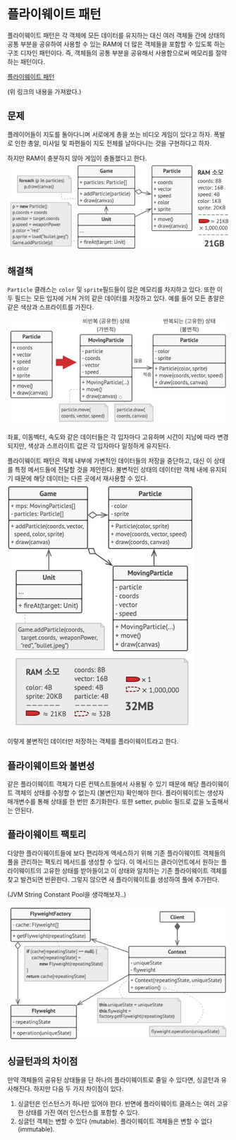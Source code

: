 # 플라이웨이트 패턴

플라이웨이트 패턴은 각 객체에 모든 데이터를 유지하는 대신 여러 객체들 간에 상태의 공통 부분을 공유하여 
사용할 수 있는 RAM에 더 많은 객체들을 포함할 수 있도록 하는 구조 디자인 패턴이다. 즉, 객체들의 공통 부분을
공유해서 사용함으로써 메모리를 절약하는 패턴이다.

[플라이웨이트 패턴](https://refactoring.guru/ko/design-patterns/flyweight)

(위 링크의 내용을 가져왔다.)

## 문제

플레이어들이 지도를 돌아다니며 서로에게 총을 쏘는 비디오 게임이 있다고 하자.
폭발로 인한 총알, 미사일 및 파편들이 지도 전체를 날아다니는 것을 구현하다고 하자.

하지만 RAM이 충분하지 않아 게임이 충돌했다고 한다.
![img_1.png](img/flyweight/img_1.png)

## 해결책
`Particle` 클래스는 `color` 및 `sprite`필드들이 많은 메모리를 차지하고 있다.
또한 이 두 필드는 모든 입자에 거쳐 거의 같은 데이터를 저장하고 있다. 
예를 들어 모든 총알은 같은 색상과 스프라이트를 가진다.

![img_2.png](img/flyweight/img_2.png)

좌표, 이동벡터, 속도와 같은 데이터들은 각 입자마다 고유하며 시간이 지남에 따라 변경되지만, 
색상과 스프라이트 값은 각 입자마다 일정하게 유지된다.

플라이웨이트 패턴은 객체 내부에 가변적인 데이터들의 저장을 중단하고, 대신 이 상태를 특정 메서드들에
전달할 것을 제안한다. 불변적인 상태의 데이터만 객체 내에 유지되기 때문에 해당 데이터는 다른 곳에서 재사용할 수 있다.
![img_1.png](img/flyweight/img_3.png)

이렇게 불변적인 데이터만 저장하는 객체를 플라이웨이트라고 한다.

## 플라이웨이트와 불변성
같은 플라이웨이트 객체가 다른 컨텍스트들에서 사용될 수 있기 때문에 해당 플라이웨이트 객체의 상태를 
수정할 수 없는지 (불변인지) 확인해야 한다. 플라이웨이트는 생성자 매개변수를 통해 상태를 한 번만 초기화한다.
또한 setter, public 필드로 값을 노출해서는 안된다.

## 플라이웨이트 팩토리
다양한 플라이웨이트들에 보다 편리하게 액세스하기 위해 기존 플라이웨이트 객체들의 풀을 관리하는 팩토리 메서드를 생성할 수 있다. 
이 메서드는 클라이언트에서 원하는 플라이웨이트의 고유한 상태를 받아들이고 
이 상태와 일치하는 기존 플라이웨이트 객체를 찾고 발견되면 반환한다. 
그렇지 않으면 새 플라이웨이트를 생성하여 풀에 추가한다.

(JVM String Constant Pool을 생각해보자..)

![img_1.png](img/flyweight/img_4.png)

## 싱글턴과의 차이점
만약 객체들의 공유된 상태들을 단 하나의 플라이웨이트로 줄일 수 있다면, 싱글턴과 유사해진다.
하지만 다음 두 가지 차이점이 있다.
1. 싱글턴은 인스턴스가 하나만 있어야 한다. 반면에 플라이웨이트 클래스는 여러 고유한 상태를 가진 여러 인스턴스를 포함할 수 있다.
2. 싱글턴 객체는 변할 수 있다 (mutable). 플라이웨이트 객체들은 변할 수 없다 (immutable).